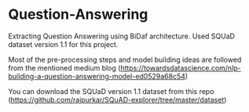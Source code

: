 # Question-Answering
Extracting Question Answering using BiDaf architecture. Used SQUaD dataset version 1.1 for this project.

Most of the pre-processing steps and model building ideas are followed from the mentioned medium blog (https://towardsdatascience.com/nlp-building-a-question-answering-model-ed0529a68c54)

You can download the SQUaD version 1.1 dataset from this repo (https://github.com/rajpurkar/SQuAD-explorer/tree/master/dataset)
